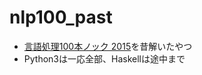 # nlp100_past
- [言語処理100本ノック 2015](http://www.cl.ecei.tohoku.ac.jp/nlp100/)を昔解いたやつ
- Python3は一応全部、Haskellは途中まで